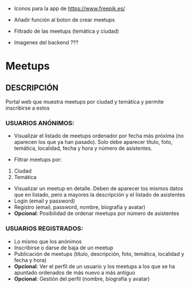 - Iconos para la app de https://www.freepik.es/

- Añadir función al boton de crear meetups
- Filtrado de las meetups (temática y ciudad)
- Imagenes del backend ???

# Meetups

## DESCRIPCIÓN

Portal web que muestra meetups por ciudad y temática y permite inscribirse a
estos

### USUARIOS ANÓNIMOS:

- Visualizar el listado de meetups ordenador por fecha más próxima (no
  aparecen los que ya han pasado). Solo debe aparecer título, foto,
  temática, localidad, fecha y hora y número de asistentes.

- Filtrar meetups por:

1. Ciudad
2. Temática

- Visualizar un meetup en detalle. Deben de aparecer los mismos datos que en listado, pero a mayores la descripción y el listado de asistentes
- Login (email y password)
- Registro (email, password, nombre, biografía y avatar)
- **Opcional**: Posibilidad de ordenar meetups por número de asistentes

### USUARIOS REGISTRADOS:

- Lo mismo que los anónimos
- Inscribirse o darse de baja de un meetup
- Publicación de meetups (título, descripción, foto, temática, localidad y
  fecha y hora)
- **Opcional**: Ver el perfil de un usuario y los meetups a los que se ha
  apuntado ordenados de más nuevo a más antiguo
- **Opcional**: Gestión del perfil (nombre, biografía y avatar)
